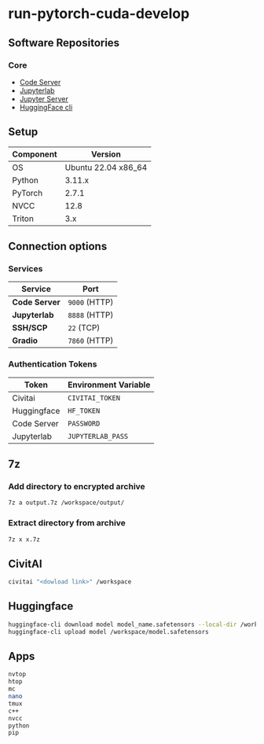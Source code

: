 # run-pytorch-cuda-develop

## Software Repositories  

### Core  

- [Code Server](https://github.com/coder/code-server)
- [Jupyterlab](https://jupyter.org)
- [Jupyter Server](https://jupyter-server.readthedocs.io/en/latest/index.html)
- [HuggingFace cli](https://huggingface.co/docs/huggingface_hub/guides/cli)

## Setup

| Component | Version             |
|-----------|---------------------|
| OS        | Ubuntu 22.04 x86_64 |
| Python    | 3.11.x              |
| PyTorch   | 2.7.1               |
| NVCC      | 12.8                |
| Triton    | 3.x                 |

## Connection options 

### Services

| Service         | Port          |
|-----------------|---------------| 
| **Code Server** | `9000` (HTTP) |
| **Jupyterlab**  | `8888` (HTTP) |
| **SSH/SCP**     | `22`   (TCP)  |
| **Gradio**      | `7860` (HTTP) |

### Authentication Tokens 

| Token        | Environment Variable |
|--------------|----------------------|
| Civitai      | `CIVITAI_TOKEN`      |
| Huggingface  | `HF_TOKEN`           |
| Code Server  | `PASSWORD`           |
| Jupyterlab   | `JUPYTERLAB_PASS`    |

## 7z

### Add directory to encrypted archive

```bash
7z a output.7z /workspace/output/
```

### Extract directory from archive

```bash
7z x x.7z
```

## CivitAI

```bash
civitai "<dowload link>" /workspace
```

## Huggingface  

```bash
huggingface-cli download model model_name.safetensors --local-dir /workspace
huggingface-cli upload model /workspace/model.safetensors
```

## Apps

```bash
nvtop
htop
mc
nano
tmux
c++
nvcc
python
pip
```
